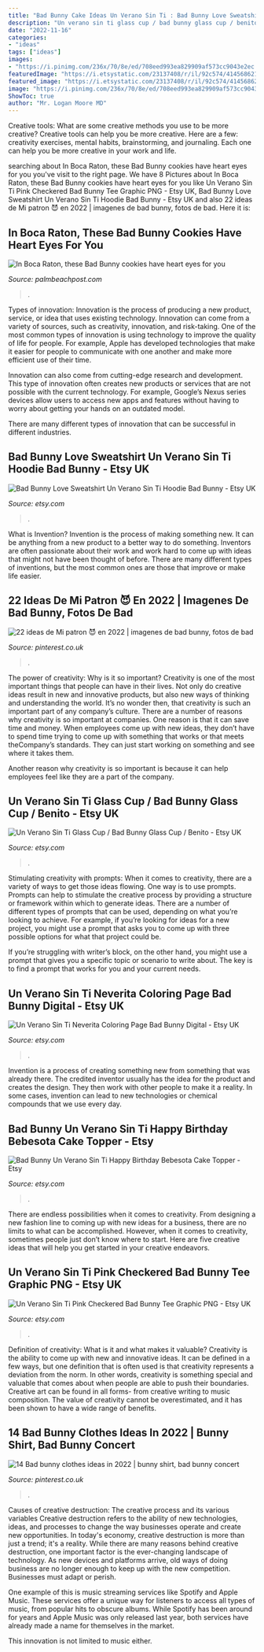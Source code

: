 ```yaml
---
title: "Bad Bunny Cake Ideas Un Verano Sin Ti : Bad Bunny Love Sweatshirt Un Verano Sin Ti Hoodie Bad Bunny"
description: "Un verano sin ti glass cup / bad bunny glass cup / benito"
date: "2022-11-16"
categories:
- "ideas"
tags: ["ideas"]
images:
- "https://i.pinimg.com/236x/70/8e/ed/708eed993ea829909af573cc9043e2ec.jpg"
featuredImage: "https://i.etsystatic.com/23137408/r/il/92c574/4145686214/il_794xN.4145686214_f176.jpg"
featured_image: "https://i.etsystatic.com/23137408/r/il/92c574/4145686214/il_794xN.4145686214_f176.jpg"
image: "https://i.pinimg.com/236x/70/8e/ed/708eed993ea829909af573cc9043e2ec.jpg"
ShowToc: true
author: "Mr. Logan Moore MD"
---
```



Creative tools: What are some creative methods you use to be more creative?
Creative tools can help you be more creative. Here are a few: creativity exercises, mental habits, brainstorming, and journaling. Each one can help you be more creative in your work and life.

	

		
searching about In Boca Raton, these Bad Bunny cookies have heart eyes for you you've visit to the right page. We have 8 Pictures about In Boca Raton, these Bad Bunny cookies have heart eyes for you like Un Verano Sin Ti Pink Checkered Bad Bunny Tee Graphic PNG - Etsy UK, Bad Bunny Love Sweatshirt Un Verano Sin Ti Hoodie Bad Bunny - Etsy UK and also 22 ideas de Mi patron 😈 en 2022 | imagenes de bad bunny, fotos de bad. Here it is:
		
    
## In Boca Raton, These Bad Bunny Cookies Have Heart Eyes For You

<img loading=lazy src="https://www.gannett-cdn.com/presto/2022/09/23/NPPP/ec509357-444d-4594-b022-bfd312296855-Parlour_Vegan_Bakery_Bad_Bunny.jpg?width=660&amp;height=660&amp;fit=crop&amp;format=pjpg&amp;auto=webp" onerror="this.onerror=null;this.src='https://tse3.mm.bing.net/th?id=OIP.SJxE41GYEJZ7-t6_RP7u7gHaHa&amp;pid=15.1';" alt="In Boca Raton, these Bad Bunny cookies have heart eyes for you">

_Source: palmbeachpost.com_

>. 

	

Types of innovation:
Innovation is the process of producing a new product, service, or idea that uses existing technology. Innovation can come from a variety of sources, such as creativity, innovation, and risk-taking. 
One of the most common types of innovation is using technology to improve the quality of life for people. For example, Apple has developed technologies that make it easier for people to communicate with one another and make more efficient use of their time. 

Innovation can also come from cutting-edge research and development. This type of innovation often creates new products or services that are not possible with the current technology. For example, Google’s Nexus series devices allow users to access new apps and features without having to worry about getting your hands on an outdated model. 

There are many different types of innovation that can be successful in different industries.

    
## Bad Bunny Love Sweatshirt Un Verano Sin Ti Hoodie Bad Bunny - Etsy UK

<img loading=lazy src="https://i.etsystatic.com/34262872/r/il/1e2dcd/4198333808/il_794xN.4198333808_2mhs.jpg" onerror="this.onerror=null;this.src='https://tse1.mm.bing.net/th?id=OIP.PJ5dp9PWn_zhF0t6nNnUEAHaHa&amp;pid=15.1';" alt="Bad Bunny Love Sweatshirt Un Verano Sin Ti Hoodie Bad Bunny - Etsy UK">

_Source: etsy.com_

>. 

	

What is Invention?
Invention is the process of making something new. It can be anything from a new product to a better way to do something. Inventors are often passionate about their work and work hard to come up with ideas that might not have been thought of before. There are many different types of inventions, but the most common ones are those that improve or make life easier.

    
## 22 Ideas De Mi Patron 😈 En 2022 | Imagenes De Bad Bunny, Fotos De Bad

<img loading=lazy src="https://i.pinimg.com/236x/70/8e/ed/708eed993ea829909af573cc9043e2ec.jpg" onerror="this.onerror=null;this.src='https://tse4.mm.bing.net/th?id=OIP.iTPcz9HUqy66I08AaCMVqQDsEo&amp;pid=15.1';" alt="22 ideas de Mi patron 😈 en 2022 | imagenes de bad bunny, fotos de bad">

_Source: pinterest.co.uk_

>. 

	

The power of creativity: Why is it so important?
Creativity is one of the most important things that people can have in their lives. Not only do creative ideas result in new and innovative products, but also new ways of thinking and understanding the world. It’s no wonder then, that creativity is such an important part of any company’s culture.
There are a number of reasons why creativity is so important at companies. One reason is that it can save time and money. When employees come up with new ideas, they don’t have to spend time trying to come up with something that works or that meets theCompany’s standards. They can just start working on something and see where it takes them.

Another reason why creativity is so important is because it can help employees feel like they are a part of the company.

    
## Un Verano Sin Ti Glass Cup / Bad Bunny Glass Cup / Benito - Etsy UK

<img loading=lazy src="https://i.etsystatic.com/23137408/r/il/92c574/4145686214/il_794xN.4145686214_f176.jpg" onerror="this.onerror=null;this.src='https://tse4.mm.bing.net/th?id=OIP.ojR0EjOenoOHKDRMbxwKjAHaHa&amp;pid=15.1';" alt="Un Verano Sin Ti Glass Cup / Bad Bunny Glass Cup / Benito - Etsy UK">

_Source: etsy.com_

>. 

	

Stimulating creativity with prompts:
When it comes to creativity, there are a variety of ways to get those ideas flowing. One way is to use prompts. Prompts can help to stimulate the creative process by providing a structure or framework within which to generate ideas.
There are a number of different types of prompts that can be used, depending on what you’re looking to achieve. For example, if you’re looking for ideas for a new project, you might use a prompt that asks you to come up with three possible options for what that project could be.

If you’re struggling with writer’s block, on the other hand, you might use a prompt that gives you a specific topic or scenario to write about. The key is to find a prompt that works for you and your current needs.

    
## Un Verano Sin Ti Neverita Coloring Page Bad Bunny Digital - Etsy UK

<img loading=lazy src="https://i.etsystatic.com/34773848/r/il/96f30c/4252813593/il_794xN.4252813593_d11b.jpg" onerror="this.onerror=null;this.src='https://tse2.mm.bing.net/th?id=OIP.lDqJBRX-UmO2zLK95J6X-gHaHa&amp;pid=15.1';" alt="Un Verano Sin Ti Neverita Coloring Page Bad Bunny Digital - Etsy UK">

_Source: etsy.com_

>. 

	

Invention is a process of creating something new from something that was already there. The credited inventor usually has the idea for the product and creates the design. They then work with other people to make it a reality. In some cases, invention can lead to new technologies or chemical compounds that we use every day.

    
## Bad Bunny Un Verano Sin Ti Happy Birthday Bebesota Cake Topper - Etsy

<img loading=lazy src="https://i.etsystatic.com/33734295/r/il/b736ec/4210283723/il_1588xN.4210283723_cf9g.jpg" onerror="this.onerror=null;this.src='https://tse3.mm.bing.net/th?id=OIP.3-ZotUmlXnBpJQmtdmybKgHaHa&amp;pid=15.1';" alt="Bad Bunny Un Verano Sin Ti Happy Birthday Bebesota Cake Topper - Etsy">

_Source: etsy.com_

>. 

	

There are endless possibilities when it comes to creativity. From designing a new fashion line to coming up with new ideas for a business, there are no limits to what can be accomplished. However, when it comes to creativity, sometimes people just don’t know where to start. Here are five creative ideas that will help you get started in your creative endeavors.

    
## Un Verano Sin Ti Pink Checkered Bad Bunny Tee Graphic PNG - Etsy UK

<img loading=lazy src="https://i.etsystatic.com/37800221/r/il/2e08fa/4240922675/il_794xN.4240922675_91ga.jpg" onerror="this.onerror=null;this.src='https://tse1.mm.bing.net/th?id=OIP.0NFCa_kQZj2k9ZVggfq2-AHaHa&amp;pid=15.1';" alt="Un Verano Sin Ti Pink Checkered Bad Bunny Tee Graphic PNG - Etsy UK">

_Source: etsy.com_

>. 

	

Definition of creativity: What is it and what makes it valuable?
Creativity is the ability to come up with new and innovative ideas. It can be defined in a few ways, but one definition that is often used is that creativity represents a deviation from the norm. In other words, creativity is something special and valuable that comes about when people are able to push their boundaries. Creative art can be found in all forms- from creative writing to music composition. The value of creativity cannot be overestimated, and it has been shown to have a wide range of benefits.

    
## 14 Bad Bunny Clothes Ideas In 2022 | Bunny Shirt, Bad Bunny Concert

<img loading=lazy src="https://i.pinimg.com/236x/aa/93/af/aa93af6aab5365875f2f03cccaa1c9fc.jpg" onerror="this.onerror=null;this.src='https://tse4.mm.bing.net/th?id=OIP.LzaHljRGArzd-WOBjj24dQDsDs&amp;pid=15.1';" alt="14 Bad bunny clothes ideas in 2022 | bunny shirt, bad bunny concert">

_Source: pinterest.co.uk_

>. 

	

Causes of creative destruction: The creative process and its various variables
Creative destruction refers to the ability of new technologies, ideas, and processes to change the way businesses operate and create new opportunities. In today's economy, creative destruction is more than just a trend; it's a reality.
While there are many reasons behind creative destruction, one important factor is the ever-changing landscape of technology. As new devices and platforms arrive, old ways of doing business are no longer enough to keep up with the new competition. Businesses must adapt or perish.

One example of this is music streaming services like Spotify and Apple Music. These services offer a unique way for listeners to access all types of music, from popular hits to obscure albums. While Spotify has been around for years and Apple Music was only released last year, both services have already made a name for themselves in the market.

This innovation is not limited to music either.

